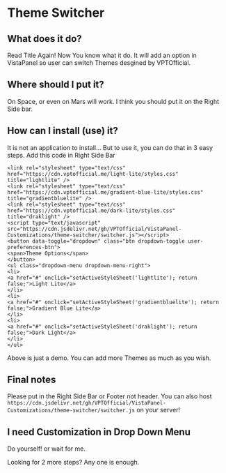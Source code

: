 # Theme Switcher

## What does it do?
Read Title Again! Now You know what it do. It will add an option in VistaPanel so user can switch Themes desgined by VPTOfficial.

## Where should I put it?
On Space, or even on Mars will work. I think you should put it on the Right Side bar.

## How can I install (use) it?
It is not an application to install... But to use it, you can do that in 3 easy steps.
Add this code in Right Side Bar
  ```
  <link rel="stylesheet" type="text/css" href="https://cdn.vptofficial.me/light-lite/styles.css" title="lightlite" />
<link rel="stylesheet" type="text/css" href="https://cdn.vptofficial.me/gradient-blue-lite/styles.css" title="gradientbluelite" />
<link rel="stylesheet" type="text/css" href="https://cdn.vptofficial.me/dark-lite/styles.css" title="draklight" />
<script type="text/javascript" src="https://cdn.jsdelivr.net/gh/VPTOfficial/VistaPanel-Customizations/theme-switcher/switcher.js"></script>
<button data-toggle="dropdown" class="btn dropdown-toggle user-preferences-btn">
<span>Theme Options</span>
</button>
<ul class="dropdown-menu dropdown-menu-right">
<li>
<a href="#" onclick="setActiveStyleSheet('lightlite'); return false;">Light Lite</a>
</li>
<li>
<a href="#" onclick="setActiveStyleSheet('gradientbluelite'); return false;">Gradient Blue Lite</a>
</li>
<li>
<a href="#" onclick="setActiveStyleSheet('draklight'); return false;">Dark Light</a>
</li>
</ul>

  ```
  Above is just a demo. You can add more Themes as much as you wish.
  
  ## Final notes
  Please put in the Right Side Bar or Footer not header. You can also host ```https://cdn.jsdelivr.net/gh/VPTOfficial/VistaPanel-Customizations/theme-switcher/switcher.js``` on your server!
  ## I need Customization in Drop Down Menu
  Do yourself! or wait for me.
  
  Looking for 2 more steps? Any one is enough.
